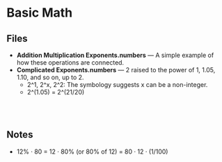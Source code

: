 # Basic Math

## Files
- **Addition Multiplication Exponents.numbers** — A simple example of how these operations are connected.
- **Complicated Exponents.numbers** — 2 raised to the power of 1, 1.05, 1.10, and so on, up to 2. 
  -  2^1, 2^x, 2^2: The symbology suggests x can be a non-integer.
  -  2^(1.05) = 2^(21/20)


<br />
<br />

## Notes
- 12% · 80 = 12 · 80% (or 80% of 12) = 80 · 12 · (1/100)
